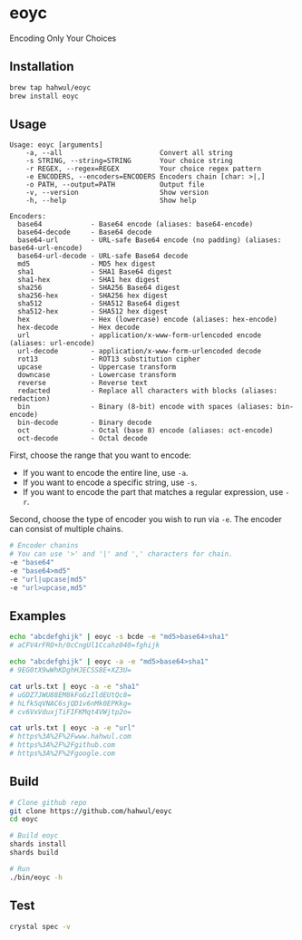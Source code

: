# eoyc
Encoding Only Your Choices

## Installation
```bash
brew tap hahwul/eoyc
brew install eoyc
```

## Usage
```
Usage: eoyc [arguments]
    -a, --all                        Convert all string
    -s STRING, --string=STRING       Your choice string
    -r REGEX, --regex=REGEX          Your choice regex pattern
    -e ENCODERS, --encoders=ENCODERS Encoders chain [char: >|,]
    -o PATH, --output=PATH           Output file
    -v, --version                    Show version
    -h, --help                       Show help

Encoders:
  base64            - Base64 encode (aliases: base64-encode)
  base64-decode     - Base64 decode
  base64-url        - URL-safe Base64 encode (no padding) (aliases: base64-url-encode)
  base64-url-decode - URL-safe Base64 decode
  md5               - MD5 hex digest
  sha1              - SHA1 Base64 digest
  sha1-hex          - SHA1 hex digest
  sha256            - SHA256 Base64 digest
  sha256-hex        - SHA256 hex digest
  sha512            - SHA512 Base64 digest
  sha512-hex        - SHA512 hex digest
  hex               - Hex (lowercase) encode (aliases: hex-encode)
  hex-decode        - Hex decode
  url               - application/x-www-form-urlencoded encode (aliases: url-encode)
  url-decode        - application/x-www-form-urlencoded decode
  rot13             - ROT13 substitution cipher
  upcase            - Uppercase transform
  downcase          - Lowercase transform
  reverse           - Reverse text
  redacted          - Replace all characters with blocks (aliases: redaction)
  bin               - Binary (8-bit) encode with spaces (aliases: bin-encode)
  bin-decode        - Binary decode
  oct               - Octal (base 8) encode (aliases: oct-encode)
  oct-decode        - Octal decode
```

First, choose the range that you want to encode:

- If you want to encode the entire line, use `-a`.
- If you want to encode a specific string, use `-s`.
- If you want to encode the part that matches a regular expression, use `-r`.

Second, choose the type of encoder you wish to run via `-e`. The encoder can consist of multiple chains.

```bash
# Encoder chanins
# You can use '>' and '|' and ',' characters for chain.
-e "base64"
-e "base64>md5"
-e "url|upcase|md5"
-e "url>upcase,md5"
```

## Examples
```bash
echo "abcdefghijk" | eoyc -s bcde -e "md5>base64>sha1"
# aCFV4rFRO+h/0cCngUl1Ccahz040=fghijk
```

```bash
echo "abcdefghijk" | eoyc -a -e "md5>base64>sha1"
# 9EG0tX9wWhKDghHJECSS8E+XZ3U=
```

```bash
cat urls.txt | eoyc -a -e "sha1"
# uGDZ7JWU88EM8kFoGzIldEUtQc8=
# hLfkSqVNAC6sjQD1v6nMk0EPKkg=
# cv6VxVduxjTiFIFKMqt4VWjtp2o=
```

```bash
cat urls.txt | eoyc -a -e "url"
# https%3A%2F%2Fwww.hahwul.com
# https%3A%2F%2Fgithub.com
# https%3A%2F%2Fgoogle.com
```

## Build
```bash
# Clone github repo
git clone https://github.com/hahwul/eoyc
cd eoyc

# Build eoyc
shards install
shards build

# Run
./bin/eoyc -h
```

## Test
```bash
crystal spec -v
```
